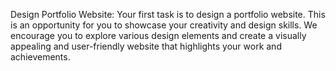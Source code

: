 Design Portfolio Website: Your first task is to design a portfolio website. This is an opportunity for you to showcase your creativity and design skills. We encourage you to explore various design elements and create a visually appealing and user-friendly website that highlights your work and achievements.
